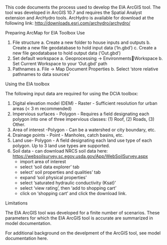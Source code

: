 This code documents the process used to develop the EIA ArcGIS tool. 
The tool was developed in ArcGIS 10.7 and requires the Spatial Analyst extension and ArcHydro tools. ArcHydro is available for download at the following link: http://downloads.esri.com/archydro/archydro/

Preparing ArcMap for EIA Toolbox Use

1.	File structure
  a.	Create a new folder to house inputs and outputs
  b.	Create a new file geodatabase to hold input data (‘In.gbd’)
  c.	Create a new file geodatabase to hold output data (‘Out.gbd’)
2.	Set default workspace
  a.	Geoprocessing -> EnvironmentsWorkspace
  b.	Set Current Workspace to your ‘Out.gbd’ path
3.	Pathnames
  a.	File -> Map Document Properties 
  b.	Select ‘store relative pathnames to data sources’

Using the EIA toolbox

The following input data are required for using the DCIA toolbox:
1.	Digital elevation model (DEM) - 	Raster - Sufficient resolution for urban areas (< 3 m recommended)
2.	Impervious surfaces	- Polygon - Requires a field designating each polygon into one of three impervious classes: (1) Roof, (2) Roads, (3) Other.
3.	Area of interest -Polygon - Can be a watershed or city boundary, etc.
4.	Drainage points -	Point	 - Manholes, catch basins, etc.
5.	Land use- Polygon - A field designating each land use type of each polygon. Up to 3 land use types are supported. 
6.	Soil data	- can download NRCS soil data here: https://websoilsurvey.sc.egov.usda.gov/App/WebSoilSurvey.aspx
    - import area of interest
    - select ‘soil data explorer’ tab
    - select’ soil properties and qualities’ tab
    - expand ‘soil physical properties’
    - select ‘saturated hydraulic conductivity (Ksat)’
    - select ‘view rating’, then ‘add to shopping cart’
    - click on ‘shopping cart’ and click the download link.

Limitations

The EIA ArcGIS tool was developed for a finite number of scenarios. These parameters for which the EIA ArcGIS tool is accurate are summarized in model documentation.

For additional background on the develpment of the ArcGIS tool, see model documentation here.
